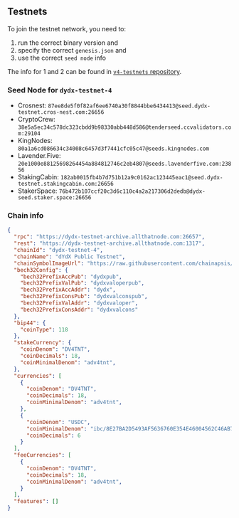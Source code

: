 ## Testnets

To join the testnet network, you need to:
1. run the correct binary version and 
2. specify the correct `genesis.json` and
3. use the correct `seed node` info

The info for 1 and 2 can be found in [`v4-testnets` repository](https://github.com/dydxprotocol/v4-testnets).

### Seed Node for `dydx-testnet-4`

* Crosnest: `87ee8de5f0f82af6ee6740a30f8844bbe6434413@seed.dydx-testnet.cros-nest.com:26656`
* CryptoCrew: `38e5a5ec34c578dc323cbdd9b98330abb448d586@tenderseed.ccvalidators.com:29104`
* KingNodes: `80a1a6cd086634c34008c6457d3f7441cfc05c47@seeds.kingnodes.com`
* Lavender.Five: `20e1000e88125698264454a884812746c2eb4807@seeds.lavenderfive.com:23856`
* StakingCabin: `182ab0015fb4b7d751b12a9c0162ac123445eac1@seed.dydx-testnet.stakingcabin.com:26656`
* StakerSpace: `76b472b107ccf20c3d6c110c4a2a217306d2dedb@dydx-seed.staker.space:26656`

### Chain info
```json
{
  "rpc": "https://dydx-testnet-archive.allthatnode.com:26657",
  "rest": "https://dydx-testnet-archive.allthatnode.com:1317",
  "chainId": "dydx-testnet-4",
  "chainName": "dYdX Public Testnet",
  "chainSymbolImageUrl": "https://raw.githubusercontent.com/chainapsis/keplr-chain-registry/main/images/dydx-testnet-4/chain.png",
  "bech32Config": {
    "bech32PrefixAccPub": "dydxpub",
    "bech32PrefixValPub": "dydxvaloperpub",
    "bech32PrefixAccAddr": "dydx",
    "bech32PrefixConsPub": "dydxvalconspub",
    "bech32PrefixValAddr": "dydxvaloper",
    "bech32PrefixConsAddr": "dydxvalcons"
  },
  "bip44": {
    "coinType": 118
  },
  "stakeCurrency": {
    "coinDenom": "DV4TNT",
    "coinDecimals": 18,
    "coinMinimalDenom": "adv4tnt",
  },
  "currencies": [
    {
      "coinDenom": "DV4TNT",
      "coinDecimals": 18,
      "coinMinimalDenom": "adv4tnt",
    },
    {
      "coinDenom": "USDC",
      "coinMinimalDenom": "ibc/8E27BA2D5493AF5636760E354E46004562C46AB7EC0CC4C1CA14E9E20E2545B5",
      "coinDecimals": 6
    }
  ],
  "feeCurrencies": [
    {
      "coinDenom": "DV4TNT",
      "coinDecimals": 18,
      "coinMinimalDenom": "adv4tnt",
    }
  ],
  "features": []
}
```
